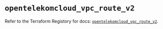 # `opentelekomcloud_vpc_route_v2`

Refer to the Terraform Registory for docs: [`opentelekomcloud_vpc_route_v2`](https://registry.terraform.io/providers/opentelekomcloud/opentelekomcloud/1.34.4/docs/resources/vpc_route_v2).
